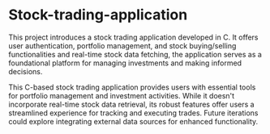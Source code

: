 # Stock-trading-application
 
This project introduces a stock trading application developed in C. It offers user authentication, portfolio management, and stock buying/selling functionalities and real-time stock data fetching, the application serves as a foundational platform for managing investments and making informed decisions.

This C-based stock trading application provides users with essential tools for portfolio management and investment activities. While it doesn't incorporate real-time stock data retrieval, its robust features offer users a streamlined experience for tracking and executing trades. Future iterations could explore integrating external data sources for enhanced functionality.

